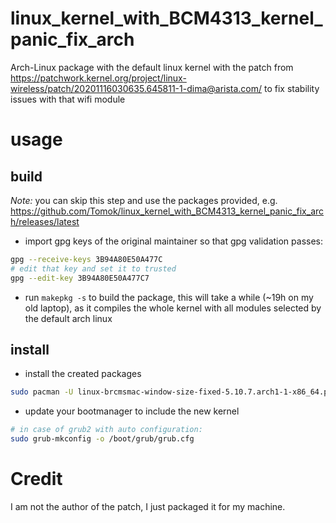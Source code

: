 # linux_kernel_with_BCM4313_kernel_panic_fix_arch
Arch-Linux package with the default linux kernel with the patch from https://patchwork.kernel.org/project/linux-wireless/patch/20201116030635.645811-1-dima@arista.com/ to fix stability issues with that wifi module
# usage
## build 
*Note:* you can skip this step and use the packages provided, e.g. https://github.com/Tomok/linux_kernel_with_BCM4313_kernel_panic_fix_arch/releases/latest

* import gpg keys of the original maintainer so that gpg validation passes:
```bash
gpg --receive-keys 3B94A80E50A477C   
# edit that key and set it to trusted
gpg --edit-key 3B94A80E50A477C7
```
* run `makepkg -s` to build the package, this will take a while (~19h on my old laptop), as it compiles the whole kernel with all modules selected by the default arch linux
## install
* install the created packages
```bash
sudo pacman -U linux-brcmsmac-window-size-fixed-5.10.7.arch1-1-x86_64.pkg.tar.zst linux-brcmsmac-window-size-fixed-headers-5.10.7.arch1-1-x86_64.pkg.tar.zst
```
* update your bootmanager to include the new kernel
```bash
# in case of grub2 with auto configuration:
sudo grub-mkconfig -o /boot/grub/grub.cfg
```


# Credit
I am not the author of the patch, I just packaged it for my machine.
